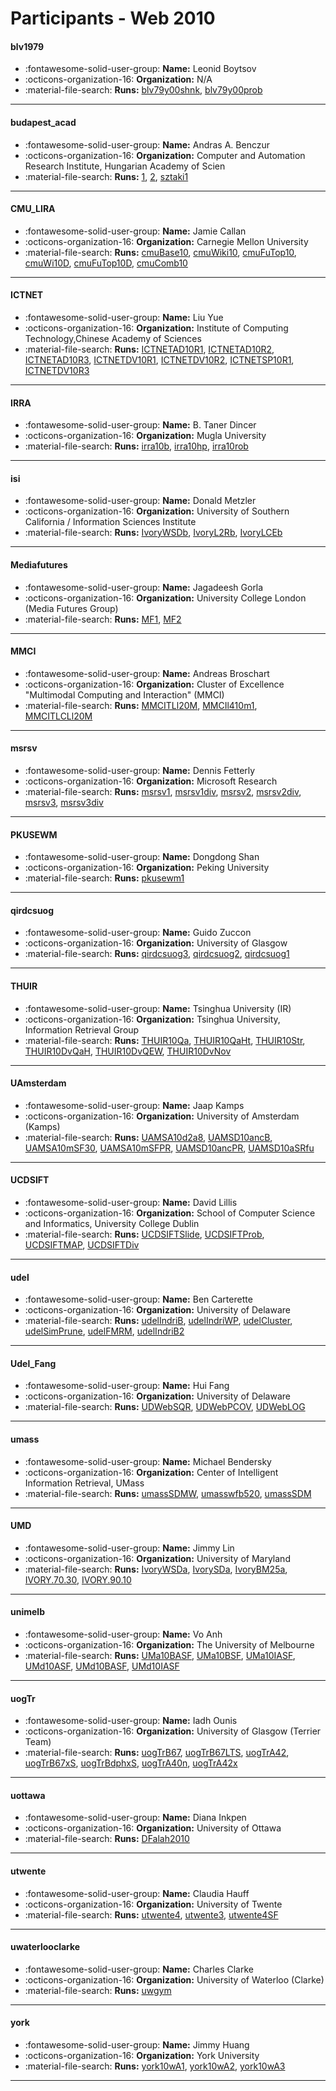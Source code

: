 # Participants - Web 2010 

#### blv1979
 - :fontawesome-solid-user-group: **Name:** Leonid Boytsov
 - :octicons-organization-16: **Organization:** N/A
 - :material-file-search: **Runs:** [blv79y00shnk](./runs.md#blv79y00shnk), [blv79y00prob](./runs.md#blv79y00prob)

---
#### budapest_acad
 - :fontawesome-solid-user-group: **Name:** Andras A. Benczur
 - :octicons-organization-16: **Organization:** Computer and Automation Research Institute, Hungarian Academy of Scien
 - :material-file-search: **Runs:** [1](./runs.md#1), [2](./runs.md#2), [sztaki1](./runs.md#sztaki1)

---
#### CMU_LIRA
 - :fontawesome-solid-user-group: **Name:** Jamie Callan
 - :octicons-organization-16: **Organization:** Carnegie Mellon University
 - :material-file-search: **Runs:** [cmuBase10](./runs.md#cmubase10), [cmuWiki10](./runs.md#cmuwiki10), [cmuFuTop10](./runs.md#cmufutop10), [cmuWi10D](./runs.md#cmuwi10d), [cmuFuTop10D](./runs.md#cmufutop10d), [cmuComb10](./runs.md#cmucomb10)

---
#### ICTNET
 - :fontawesome-solid-user-group: **Name:** Liu Yue
 - :octicons-organization-16: **Organization:** Institute of Computing Technology,Chinese Academy of Sciences
 - :material-file-search: **Runs:** [ICTNETAD10R1](./runs.md#ictnetad10r1), [ICTNETAD10R2](./runs.md#ictnetad10r2), [ICTNETAD10R3](./runs.md#ictnetad10r3), [ICTNETDV10R1](./runs.md#ictnetdv10r1), [ICTNETDV10R2](./runs.md#ictnetdv10r2), [ICTNETSP10R1](./runs.md#ictnetsp10r1), [ICTNETDV10R3](./runs.md#ictnetdv10r3)

---
#### IRRA
 - :fontawesome-solid-user-group: **Name:** B. Taner Dincer
 - :octicons-organization-16: **Organization:** Mugla University
 - :material-file-search: **Runs:** [irra10b](./runs.md#irra10b), [irra10hp](./runs.md#irra10hp), [irra10rob](./runs.md#irra10rob)

---
#### isi
 - :fontawesome-solid-user-group: **Name:** Donald Metzler
 - :octicons-organization-16: **Organization:** University of Southern California / Information Sciences Institute
 - :material-file-search: **Runs:** [IvoryWSDb](./runs.md#ivorywsdb), [IvoryL2Rb](./runs.md#ivoryl2rb), [IvoryLCEb](./runs.md#ivorylceb)

---
#### Mediafutures
 - :fontawesome-solid-user-group: **Name:** Jagadeesh Gorla
 - :octicons-organization-16: **Organization:** University College London (Media Futures Group)
 - :material-file-search: **Runs:** [MF1](./runs.md#mf1), [MF2](./runs.md#mf2)

---
#### MMCI
 - :fontawesome-solid-user-group: **Name:** Andreas Broschart
 - :octicons-organization-16: **Organization:** Cluster of Excellence "Multimodal Computing and Interaction" (MMCI)
 - :material-file-search: **Runs:** [MMCITLl20M](./runs.md#mmcitll20m), [MMCIl410m1](./runs.md#mmcil410m1), [MMCITLCLl20M](./runs.md#mmcitlcll20m)

---
#### msrsv
 - :fontawesome-solid-user-group: **Name:** Dennis Fetterly
 - :octicons-organization-16: **Organization:** Microsoft Research
 - :material-file-search: **Runs:** [msrsv1](./runs.md#msrsv1), [msrsv1div](./runs.md#msrsv1div), [msrsv2](./runs.md#msrsv2), [msrsv2div](./runs.md#msrsv2div), [msrsv3](./runs.md#msrsv3), [msrsv3div](./runs.md#msrsv3div)

---
#### PKUSEWM
 - :fontawesome-solid-user-group: **Name:** Dongdong Shan
 - :octicons-organization-16: **Organization:** Peking University
 - :material-file-search: **Runs:** [pkusewm1](./runs.md#pkusewm1)

---
#### qirdcsuog
 - :fontawesome-solid-user-group: **Name:** Guido Zuccon
 - :octicons-organization-16: **Organization:** University of Glasgow
 - :material-file-search: **Runs:** [qirdcsuog3](./runs.md#qirdcsuog3), [qirdcsuog2](./runs.md#qirdcsuog2), [qirdcsuog1](./runs.md#qirdcsuog1)

---
#### THUIR
 - :fontawesome-solid-user-group: **Name:** Tsinghua University (IR)
 - :octicons-organization-16: **Organization:** Tsinghua University, Information Retrieval Group
 - :material-file-search: **Runs:** [THUIR10Qa](./runs.md#thuir10qa), [THUIR10QaHt](./runs.md#thuir10qaht), [THUIR10Str](./runs.md#thuir10str), [THUIR10DvQaH](./runs.md#thuir10dvqah), [THUIR10DvQEW](./runs.md#thuir10dvqew), [THUIR10DvNov](./runs.md#thuir10dvnov)

---
#### UAmsterdam
 - :fontawesome-solid-user-group: **Name:** Jaap Kamps
 - :octicons-organization-16: **Organization:** University of Amsterdam (Kamps)
 - :material-file-search: **Runs:** [UAMSA10d2a8](./runs.md#uamsa10d2a8), [UAMSD10ancB](./runs.md#uamsd10ancb), [UAMSA10mSF30](./runs.md#uamsa10msf30), [UAMSA10mSFPR](./runs.md#uamsa10msfpr), [UAMSD10ancPR](./runs.md#uamsd10ancpr), [UAMSD10aSRfu](./runs.md#uamsd10asrfu)

---
#### UCDSIFT
 - :fontawesome-solid-user-group: **Name:** David Lillis
 - :octicons-organization-16: **Organization:** School of Computer Science and Informatics, University College Dublin
 - :material-file-search: **Runs:** [UCDSIFTSlide](./runs.md#ucdsiftslide), [UCDSIFTProb](./runs.md#ucdsiftprob), [UCDSIFTMAP](./runs.md#ucdsiftmap), [UCDSIFTDiv](./runs.md#ucdsiftdiv)

---
#### udel
 - :fontawesome-solid-user-group: **Name:** Ben Carterette
 - :octicons-organization-16: **Organization:** University of Delaware
 - :material-file-search: **Runs:** [udelIndriB](./runs.md#udelindrib), [udelIndriWP](./runs.md#udelindriwp), [udelCluster](./runs.md#udelcluster), [udelSimPrune](./runs.md#udelsimprune), [udelFMRM](./runs.md#udelfmrm), [udelIndriB2](./runs.md#udelindrib2)

---
#### Udel_Fang
 - :fontawesome-solid-user-group: **Name:** Hui Fang
 - :octicons-organization-16: **Organization:** University of Delaware
 - :material-file-search: **Runs:** [UDWebSQR](./runs.md#udwebsqr), [UDWebPCOV](./runs.md#udwebpcov), [UDWebLOG](./runs.md#udweblog)

---
#### umass
 - :fontawesome-solid-user-group: **Name:** Michael Bendersky
 - :octicons-organization-16: **Organization:** Center of Intelligent Information Retrieval, UMass
 - :material-file-search: **Runs:** [umassSDMW](./runs.md#umasssdmw), [umasswfb520](./runs.md#umasswfb520), [umassSDM](./runs.md#umasssdm)

---
#### UMD
 - :fontawesome-solid-user-group: **Name:** Jimmy Lin
 - :octicons-organization-16: **Organization:** University of Maryland
 - :material-file-search: **Runs:** [IvoryWSDa](./runs.md#ivorywsda), [IvorySDa](./runs.md#ivorysda), [IvoryBM25a](./runs.md#ivorybm25a), [IVORY.70.30](./runs.md#ivory.70.30), [IVORY.90.10](./runs.md#ivory.90.10)

---
#### unimelb
 - :fontawesome-solid-user-group: **Name:** Vo Anh
 - :octicons-organization-16: **Organization:** The University of Melbourne
 - :material-file-search: **Runs:** [UMa10BASF](./runs.md#uma10basf), [UMa10BSF](./runs.md#uma10bsf), [UMa10IASF](./runs.md#uma10iasf), [UMd10ASF](./runs.md#umd10asf), [UMd10BASF](./runs.md#umd10basf), [UMd10IASF](./runs.md#umd10iasf)

---
#### uogTr
 - :fontawesome-solid-user-group: **Name:** Iadh Ounis
 - :octicons-organization-16: **Organization:** University of Glasgow  (Terrier Team)
 - :material-file-search: **Runs:** [uogTrB67](./runs.md#uogtrb67), [uogTrB67LTS](./runs.md#uogtrb67lts), [uogTrA42](./runs.md#uogtra42), [uogTrB67xS](./runs.md#uogtrb67xs), [uogTrBdphxS](./runs.md#uogtrbdphxs), [uogTrA40n](./runs.md#uogtra40n), [uogTrA42x](./runs.md#uogtra42x)

---
#### uottawa
 - :fontawesome-solid-user-group: **Name:** Diana Inkpen
 - :octicons-organization-16: **Organization:** University of Ottawa
 - :material-file-search: **Runs:** [DFalah2010](./runs.md#dfalah2010)

---
#### utwente
 - :fontawesome-solid-user-group: **Name:** Claudia Hauff
 - :octicons-organization-16: **Organization:** University of Twente
 - :material-file-search: **Runs:** [utwente4](./runs.md#utwente4), [utwente3](./runs.md#utwente3), [utwente4SF](./runs.md#utwente4sf)

---
#### uwaterlooclarke
 - :fontawesome-solid-user-group: **Name:** Charles Clarke
 - :octicons-organization-16: **Organization:** University of Waterloo (Clarke)
 - :material-file-search: **Runs:** [uwgym](./runs.md#uwgym)

---
#### york
 - :fontawesome-solid-user-group: **Name:** Jimmy Huang
 - :octicons-organization-16: **Organization:** York University
 - :material-file-search: **Runs:** [york10wA1](./runs.md#york10wa1), [york10wA2](./runs.md#york10wa2), [york10wA3](./runs.md#york10wa3)

---
